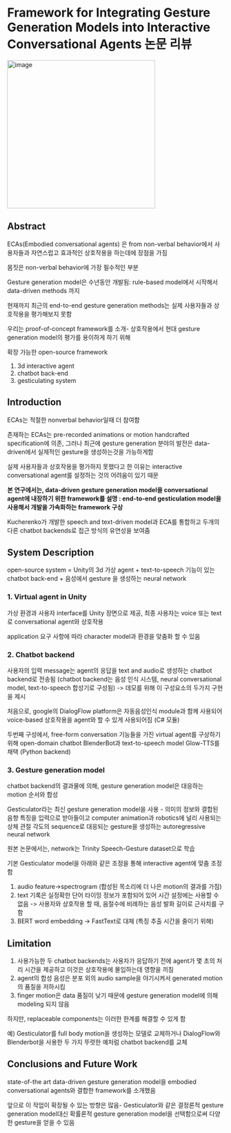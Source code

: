 # Framework for Integrating Gesture Generation Models into Interactive Conversational Agents 논문 리뷰

<img width="343" alt="image" src="https://user-images.githubusercontent.com/60170358/150064901-7d78f9e4-de13-4859-a76c-5c39264fd843.png">

## Abstract

ECAs(Embodied conversational agents) 은 from non-verbal behavior에서 사용자들과 자연스럽고 효과적인 상호작용을 하는데에 장점을 가짐

몸짓은 non-verbal behavior에 가장 필수적인 부분

Gesture generation model은 수년동안 개발됨: rule-based model에서 시작해서 data-driven methods 까지

현재까지 최근의 end-to-end gesture generation methods는 실제 사용자들과 상호작용을 평가해보지 못함

우리는 proof-of-concept framework를 소개- 상호작용에서 현대 gesture generation model의 평가를 용이하게 하기 위해

확장 가능한 open-source framework

1) 3d interactive agent
2) chatbot back-end
3) gesticulating system



## Introduction

ECAs는 적절한 nonverbal behavior일때 더 참여함

존재하는 ECAs는 pre-recorded animations or motion handcrafted specification에 의존, 그러나 최근에 gesture generation 분야의 발전은 data-driven에서 실제적인 gesture을 생성하는것을 가능하게함

실제 사용자들과 상호작용을 평가하지 못했다고 한 이유는 interactive conversational agent를 설정하는 것의 어려움이 있기 때문

**본 연구에서는, data-driven gesture generation model을 conversational agent에 내장하기 위한 framework를 설명 : end-to-end gesticulation model을 사용해서 개발을 가속화하는 framework 구상**

Kucherenko가 개발한 speech and text-driven model과 ECA를 통합하고 두개의 다른 chatbot backends로 접근 방식의 유연성을 보여줌



## System Description

open-source system = Unity의 3d 가상 agent + text-to-speech 기능이 있는 chatbot back-end + 음성에서 gesture 을 생성하는 neural network



### 1. Virtual agent in Unity

가상 환경과 사용자 interface를 Unity 장면으로 제공, 최종 사용자는 voice 또는 text로 conversational agent와 상호작용

application 요구 사항에 따라 character model과 환경을 맞춤화 할 수 있음



### 2. Chatbot backend

사용자의 입력 message는 agent의 응답을 text and audio로 생성하는 chatbot backend로 전송됨 (chatbot backend는 음성 인식 시스템, neural conversational model, text-to-speech 합성기로 구성됨) -> 데모를 위해 이 구성요소의 두가지 구현을 제시

처음으로, google의 DialogFlow platform은 자동음성인식 module과 함께 사용되어 voice-based 상호작용을 agent와 할 수 있게 사용되어짐 (C# 모듈)

두번째 구성에서, free-form conversation 기능들을 가진 virtual agent를 구상하기 위해 open-domain chatbot BlenderBot과 text-to-speech model Glow-TTS를 채택 (Python backend)



### 3. Gesture generation model

chatbot backend의 결과물에 의해, gesture generation model은 대응하는 motion 순서와 합성

Gesticulator라는 최신 gesture generation model을 사용 - 의미의 정보와 결합된 음향 특징을 입력으로 받아들이고 computer animation과 robotics에 널리 사용되는 상체 관절 각도의 sequence로 대응되는 gesture을 생성하는 autoregressive neural network

원본 논문에서는, network는 Trinity Speech-Gesture dataset으로 학습

기본 Gesticulator model을 아래와 같은 조정을 통해 interactive agent에 맞춤 조정함

1) audio feature->spectrogram (합성된 목소리에 더 나은 motion의 결과를 가짐)
2) text 기록은 실정확한 단어 타이밍 정보가 포함되어 있어 시간 설정에는 사용할 수 없음 -> 사용자와 상호작용 할 때, 음절수에 비례하는 음성 발화 길이로 근사치를 구함
3) BERT word embedding -> FastText로 대체 (특징 추출 시간을 줄이기 위해)



## Limitation

1) 사용가능한 두 chatbot backends는 사용자가 응답하기 전에 agent가 몇 초의 처리 시간을 제공하고 이것은 상호작용에 몰입하는데 영향을 끼침
2) agent의 합성 음성은 분포 외의 audio sample을 야기시켜서 generated motion의 품질을 저하시킴
3) finger motion은 data 품질이 낮기 때문에 gesture generation model에 의해 modeling 되지 않음

하지만, replaceable components는 이러한 한계를 해결할 수 있게 함

예) Gesticulator를 full body motion을 생성하는 모델로 교체하거나 DialogFlow와 Blenderbot을 사용한 두 가지 뚜렷한 예처럼 chatbot backend를 교체



## Conclusions and Future Work

state-of-the art data-driven gesture generation model을 embodied conversational agents와 결합한 framework를 소개했음

앞으로 이 작업이 확장될 수 있는 방향은 많음- Gesticulator와 같은 결정론적 gesture generation model대신 확률론적 gesture generation model을 선택함으로써 다양한 gesture을 얻을 수 있음